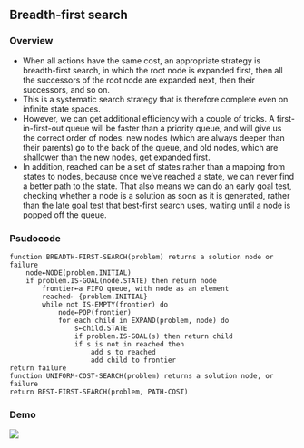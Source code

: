 ## Breadth-first search

### Overview

- When all actions have the same cost, an appropriate strategy is breadth-first search, in which
the root node is expanded first, then all the successors of the root node are expanded next,
then their successors, and so on.
- This is a systematic search strategy that is therefore complete even on infinite state spaces.
- However, we can get additional efficiency with a couple of tricks. A first-in-first-out
queue will be faster than a priority queue, and will give us the correct order of nodes: new
nodes (which are always deeper than their parents) go to the back of the queue, and old nodes,
which are shallower than the new nodes, get expanded first.
- In addition, reached can be a set of states rather than a mapping from states to nodes, because once we’ve reached a state,
we can never find a better path to the state. That also means we can do an early goal test,
checking whether a node is a solution as soon as it is generated, rather than the late goal test
that best-first search uses, waiting until a node is popped off the queue.


### Psudocode
    function BREADTH-FIRST-SEARCH(problem) returns a solution node or failure
        node←NODE(problem.INITIAL)
        if problem.IS-GOAL(node.STATE) then return node
            frontier←a FIFO queue, with node as an element
            reached← {problem.INITIAL}
            while not IS-EMPTY(frontier) do
                node←POP(frontier)
                for each child in EXPAND(problem, node) do
                    s←child.STATE
                    if problem.IS-GOAL(s) then return child
                    if s is not in reached then
                        add s to reached
                        add child to frontier
    return failure
    function UNIFORM-COST-SEARCH(problem) returns a solution node, or failure
    return BEST-FIRST-SEARCH(problem, PATH-COST)

### Demo
![](https://aquarchitect.github.io/swift-algorithm-club/Breadth-First%20Search/Images/AnimatedExample.gif)
